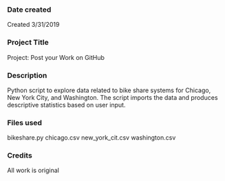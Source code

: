 ### Date created
Created 3/31/2019

### Project Title
Project: Post your Work on GitHub

### Description
Python script to explore data related to bike share systems for Chicago, New York City, 
and Washington. The script imports the data and produces descriptive statistics based on
user input.

### Files used
bikeshare.py
chicago.csv
new_york_cit.csv
washington.csv

### Credits
All work is original

